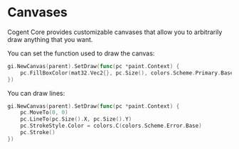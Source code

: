 # Canvases

Cogent Core provides customizable canvases that allow you to arbitrarily draw anything that you want.

You can set the function used to draw the canvas:

```Go
gi.NewCanvas(parent).SetDraw(func(pc *paint.Context) {
    pc.FillBoxColor(mat32.Vec2{}, pc.Size(), colors.Scheme.Primary.Base)
})
```

You can draw lines:

```Go
gi.NewCanvas(parent).SetDraw(func(pc *paint.Context) {
    pc.MoveTo(0, 0)
    pc.LineTo(pc.Size().X, pc.Size().Y)
    pc.StrokeStyle.Color = colors.C(colors.Scheme.Error.Base)
    pc.Stroke()
})
```
